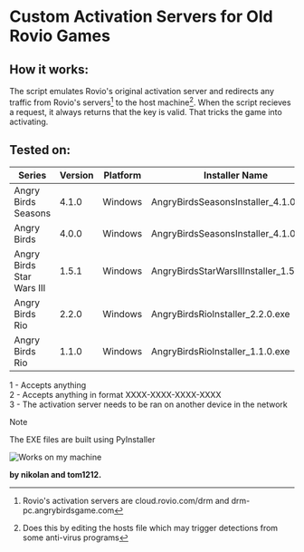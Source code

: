 # Custom Activation Servers for Old Rovio Games
## How it works:
The script emulates Rovio's original activation server and redirects any traffic from Rovio's servers[^1] to the host machine[^2].
When the script recieves a request, it always returns that the key is valid. That tricks the game into activating.
[^1]: Rovio's activation servers are cloud.rovio.com/drm and drm-pc.angrybirdsgame.com
[^2]: Does this by editing the hosts file which may trigger detections from some anti-virus programs
## Tested on:
|Series|Version|Platform|Installer Name|Status|
|------|-------|--------|--------------|------|
|Angry Birds Seasons|4.1.0|Windows|AngryBirdsSeasonsInstaller_4.1.0.exe|1|
|Angry Birds|4.0.0|Windows|AngryBirdsSeasonsInstaller_4.1.0.exe|1|
|Angry Birds Star Wars III|1.5.1|Windows|AngryBirdsStarWarsIIInstaller_1.5.1.exe|1|
|Angry Birds Rio|2.2.0|Windows|AngryBirdsRioInstaller_2.2.0.exe|2|
|Angry Birds Rio|1.1.0|Windows|AngryBirdsRioInstaller_1.1.0.exe|2,3|

1 - Accepts anything<br>
2 - Accepts anything in format XXXX-XXXX-XXXX-XXXX<br>
3 - The activation server needs to be ran on another device in the network
> [!NOTE]
> The EXE files are built using PyInstaller

![Works on my machine](https://blog.codinghorror.com/content/images/uploads/2007/03/6a0120a85dcdae970b0128776ff992970c-pi.png)

**by nikolan and tom1212.**
